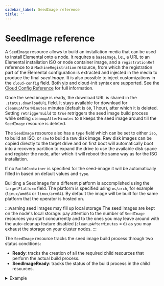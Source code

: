 ```yaml
---
sidebar_label: SeedImage reference
title: ''
---
```


<head>
  <link rel="canonical" href="https://elemental.docs.rancher.com/seedimage-reference"/>
</head>

# SeedImage reference

A `SeedImage` resource allows to build an installation media that can be used to install Elemental onto a node.
It requires a `baseImage`, i.e., a URL to an Elemental installation ISO or node container image, and a `registrationRef` reference to a `MachineRegistration` resource, from which the registration part of the Elemental configuration is extracted and injected in the media to produce the final *seed image*.
It is also possible to inject customizations in the `cloud-config` field. Both yip and cloud-init syntax are supported. See the [Cloud Config Reference](cloud-config-reference.md) for full information.

Once the seed image is ready, the download URL is shared in the `.status.downloadURL` field.
It stays available for download for `cleanupAfterMinutes` minutes (default is `60`, 1 hour), after which it is deleted.
Setting `retriggerBuild` to `true` retriggers the seed image build process while setting `cleanupAfterMinutes` to `0` keeps the seed image around till the `SeedImage` resource is deleted.

The `SeedImage` resource also has a `type` field which can be set to either `iso`, to build an ISO, or `raw` to build a raw disk image. Raw disk images can be copied directly to the target drive and on first boot will automatically boot into a recovery partition to expand the drive to use the available disk space and register the node, after which it will reboot the same way as for the ISO installation.

If no `BuildContainer` is specified for the seed-image it will be automatically filled in based on default values and `type`.

Building a SeedImage for a different platform is accomplished using the `targetPlatform` field. The platform is specified using `os/arch`, for example (`linux/amd64` or `linux/arm64`). By default the image will be built for the same platform that the operator is hosted on.

:::warning seed images may fill up local storage
The seed images are kept on the node's local storage: pay attention to the number of `SeedImage` resources you start concurrently and to the ones you may leave around with the auto-cleanup feature disabled (`cleanupAfterMinutes` = `0`) as you may exhaust the storage on your cluster nodes.
:::

The `SeedImage` resource tracks the seed image build process through two status conditions:
- **Ready**: tracks the creation of all the required child resources that perform the actual build process.
- **SeedImageReady**: tracks the status of the build process in the child resources.


<details>
  <summary>Example</summary>

  ```yaml showLineNumbers
  apiVersion: elemental.cattle.io/v1beta1
  kind: SeedImage
  metadata:
    name: ...
    namespace: ...
  spec:
    type: ...
    baseImage: ...
    targetPlatform: ...
    buildContainer:
      name: ...
      image: ...
      command: [...]
      args: [...]
      imagePullPolicy: ...
    cloud-config: ...
    registrationRef:
      name: ...
      namespace: ...
    cleanupAfterMinutes: ...
    retriggerBuild: ...
  ```
</details>


